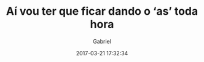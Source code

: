 ---
title: "Aí vou ter que ficar dando o ‘as’ toda hora"
subtitle: "Gabriel"
image: "img/20170321-gabriel.jpg"
date: 2017-03-21 17:32:34
---